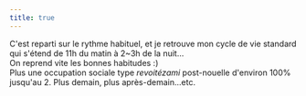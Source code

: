```yaml
---
title: true
---
```


C'est reparti sur le rythme habituel, et je retrouve mon cycle de vie standard
qui s'étend de 11h du matin à 2~3h de la nuit...  
On reprend vite les bonnes habitudes :)  
Plus une occupation sociale type _revoitézami_ post-nouelle d'environ 100%
jusqu'au 2. Plus demain, plus après-demain...etc.

